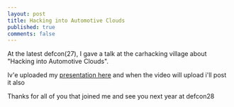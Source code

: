 ```yaml
---
layout: post
title: Hacking into Automotive Clouds
published: true
comments: false
---
```


At the latest defcon(27), I gave a talk at the carhacking village about "Hacking into Automotive Clouds". 

Iv'e uploaded my [presentation here](/downloads/defcon-27-hacking-into-automotive-clouds.pdf) and when the video will upload i'll post it also

Thanks for all of you that joined me and see you next year at defcon28